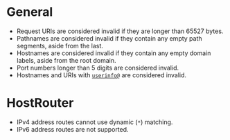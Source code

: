 # General
* Request URIs are considered invalid if they are longer than 65527 bytes.
* Pathnames are considered invalid if they contain any empty path segments, aside from the last.
* Hostnames are considered invalid if they contain any empty domain labels, aside from the root domain.
* Port numbers longer than 5 digits are considered invalid.
* Hostnames and URIs with [`userinfo@`](https://tools.ietf.org/html/rfc7230#section-2.7.1) are considered invalid.

# HostRouter
* IPv4 address routes cannot use dynamic (`*`) matching.
* IPv6 address routes are not supported.
